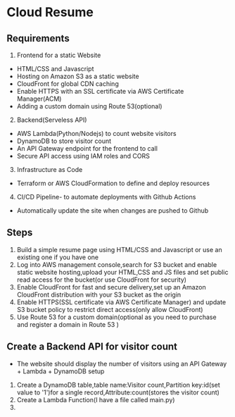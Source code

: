 # Cloud Resume
## Requirements
1. Frontend for a static Website
  - HTML/CSS and Javascript
  - Hosting on Amazon S3 as a static website
  - CloudFront for global CDN caching
  - Enable HTTPS with an SSL certificate via AWS Certificate Manager(ACM)
  - Adding a custom domain using Route 53(optional)

2. Backend(Serveless API)
  - AWS Lambda(Python/Nodejs) to count website visitors
  - DynamoDB to store visitor count
  - An API Gateway endpoint for the frontend to call
  - Secure API access using IAM roles and CORS

3. Infrastructure as Code
 - Terraform or AWS CloudFormation to define and deploy resources

4. CI/CD Pipeline- to automate deployments with Github Actions 
- Automatically update the site when changes are pushed to Github


## Steps
1. Build a simple resume page using HTML/CSS and Javascript or use an existing one if you have one
2. Log into AWS management console,search for S3 bucket and enable static website hosting,upload your HTML,CSS and JS files and set public read access for the bucket(or use CloudFront for security)
3. Enable CloudFront for fast and secure delivery,set up an Amazon CloudFront distribution with your S3 bucket as the origin
4. Enable HTTPS(SSL certificate via AWS Certificate Manager) and update S3 bucket policy to restrict direct access(only allow CloudFront)
5. Use Route 53 for a custom domain(optional as you need to purchase and register a domain in Route 53 )

## Create a Backend API for visitor count
- The website should display the number of visitors using an API Gateway + Lambda + DynamoDB setup

1. Create a DynamoDB table,table name:Visitor count,Partition key:id(set value to '1')for a single record,Attribute:count(stores the visitor count)
2. Create a Lambda Function(I have a file called main.py)
3. 


